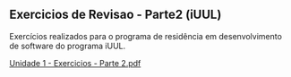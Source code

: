 <h2 >Exercicios de Revisao - Parte2 (iUUL) </h2>

Exercícios realizados para o programa de residência em desenvolvimento de software do programa iUUL.

[Unidade 1 - Exercicios - Parte 2.pdf](https://github.com/silveiraluisf/ExerciciosRevisaoParte2/files/10033695/Unidade.1.-.Exercicios.-.Parte.2.pdf)
